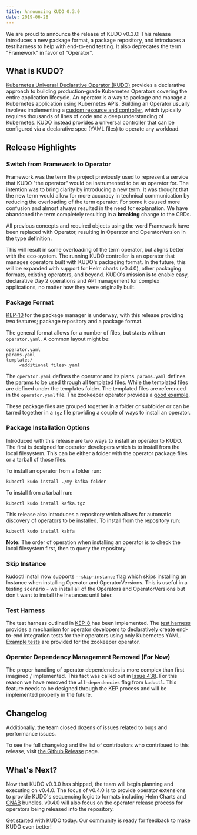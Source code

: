 ```yaml
---
title: Announcing KUDO 0.3.0
date: 2019-06-28
---
```


We are proud to announce the release of KUDO v0.3.0! This release introduces a new package format, a package repository, and introduces a test harness to help with end-to-end testing. It also deprecates the term "Framework" in favor of "Operator".

## What is KUDO?

[Kubernetes Universal Declarative Operator (KUDO)](https://github.com/kudobuilder/kudo) provides a declarative approach to building production-grade Kubernetes Operators covering the entire application lifecycle. An operator is a way to package and manage a Kubernetes application using Kubernetes APIs. Building an Operator usually involves implementing a [custom resource and controller](https://kubernetes.io/docs/concepts/extend-kubernetes/api-extension/custom-resources/), which typically requires thousands of lines of code and a deep understanding of Kubernetes. KUDO instead provides a universal controller that can be configured via a declarative spec (YAML files) to operate any workload.

## Release Highlights

### Switch from Framework to Operator
Framework was the term the project previously used to represent a service that KUDO "the operator" would be instrumented to be an operator for. The intention was to bring clarity by introducing a new term. It was thought that the new term would allow for more accuracy in technical communication by reducing the overloading of the term operator. For some it caused more confusion and almost always resulted in the need for explanation. We have abandoned the term completely resulting in a **breaking** change to the CRDs.

All previous concepts and required objects using the word Framework have been replaced with Operator, resulting in Operator and OperatorVersion in the type definition.

This will result in some overloading of the term operator, but aligns better with the eco-system. The running KUDO controller is an operator that manages operators built with KUDO's packaging format. In the future, this will be expanded with support for Helm charts (v0.4.0), other packaging formats, existing operators, and beyond. KUDO's mission is to enable easy, declarative Day 2 operations and API management for complex applications, no matter how they were originally built.

### Package Format

[KEP-10](https://github.com/kudobuilder/kudo/blob/v0.3.0/keps/0010-package-manager.md) for the package manager is underway, with this release providing two features; package repository and a package format.

The general format allows for a number of files, but starts with an `operator.yaml`. A common layout might be:

```
operator.yaml
params.yaml
templates/
     <additional files>.yaml
```
The `operator.yaml` defines the operator and its plans. `params.yaml` defines the params to be used through all templated files. While the templated files are defined under the templates folder. The templated files are referenced in the `operator.yaml` file. The zookeeper operator provides a [good example](https://github.com/kudobuilder/operators/tree/a1f4cf/repository/zookeeper/0.1.0).


These package files are grouped together in a folder or subfolder or can be tarred together in a `tgz` file providing a couple of ways to install an operator.

### Package Installation Options

Introduced with this release are two ways to install an operator to KUDO. The first is designed for operator developers which is to install from the local filesystem. This can be either a folder with the operator package files or a tarball of those files.

To install an operator from a folder run:

`kubectl kudo install ./my-kafka-folder`

To install from a tarball run:

`kubectl kudo install kafka.tgz`

This release also introduces a repository which allows for automatic discovery of operators to be installed. To install from the repository run:

`kubectl kudo install kakfa`

**Note:** The order of operation when installing an operator is to check the local filesystem first, then to query the repository.

### Skip Instance

kudoctl install now supports `--skip-instance` flag which skips installing an Instance when installing Operator and OperatorVersions. This is useful in a testing scenario - we install all of the Operators and OperatorVersions but don't want to install the Instances until later.

### Test Harness
The test harness outlined in [KEP-8](https://github.com/kudobuilder/kudo/blob/v0.3.0/keps/0008-operator-testing.md) has been implemented. The [test harness](https://kudo.dev/docs/testing) provides a mechanism for operator developers to declaratively create end-to-end integration tests for their operators using only Kubernetes YAML. [Example tests](https://github.com/kudobuilder/operators/tree/v0.3.0/repository/zookeeper/tests/zookeeper-upgrade-test) are provided for the zookeeper operator.

### Operator Dependency Management Removed (For Now)
The proper handling of operator dependencies is more complex than first imagined / implemented. This fact was called out in [Issue 438](https://github.com/kudobuilder/kudo/issues/438). For this reason we have removed the `all-dependencies` flag from `kudoctl`. This feature needs to be designed through the KEP process and will be implemented properly in the future.

## Changelog

Additionally, the team closed dozens of issues related to bugs and performance issues.

To see the full changelog and the list of contributors who contribued to this release, visit [the Github Release](https://github.com/kudobuilder/kudo/releases/tag/v0.3.0) page.

## What's Next?

Now that KUDO v0.3.0 has shipped, the team will begin planning and executing on v0.4.0. The focus of v0.4.0 is to provide operator extensions to provide KUDO's sequencing logic to formats including Helm Charts and [CNAB](https://cnab.io) bundles. v0.4.0 will also focus on the operator release process for operators being released into the repository.

[Get started](/docs/getting-started) with KUDO today. Our [community](/docs/community) is ready for feedback to make KUDO even better!
